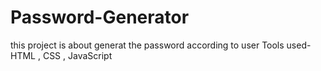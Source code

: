 # Password-Generator
this project is about generat the password according to user 
Tools used- 
HTML , CSS , JavaScript
